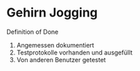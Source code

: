 # Gehirn Jogging

Definition of Done

1. Angemessen dokumentiert
2. Testprotokolle vorhanden und ausgefüllt
3. Von anderen Benutzer getestet

